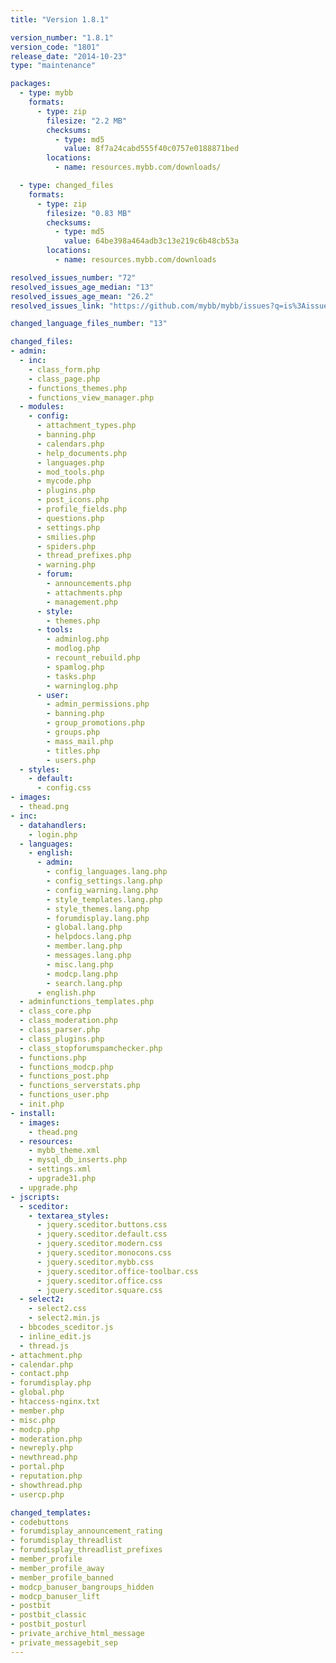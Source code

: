 ```yaml
---
title: "Version 1.8.1"

version_number: "1.8.1"
version_code: "1801"
release_date: "2014-10-23"
type: "maintenance"

packages:
  - type: mybb
    formats:
      - type: zip
        filesize: "2.2 MB"
        checksums:
          - type: md5
            value: 8f7a24cabd555f40c0757e0188871bed
        locations:
          - name: resources.mybb.com/downloads/

  - type: changed_files
    formats:
      - type: zip
        filesize: "0.83 MB"
        checksums:
          - type: md5
            value: 64be398a464adb3c13e219c6b48cb53a
        locations:
          - name: resources.mybb.com/downloads

resolved_issues_number: "72"
resolved_issues_age_median: "13"
resolved_issues_age_mean: "26.2"
resolved_issues_link: "https://github.com/mybb/mybb/issues?q=is%3Aissue%20is%3Aclosed%20label%3As%3Aresolved%20milestone%3A1.8.1"

changed_language_files_number: "13"

changed_files:
- admin:
  - inc:
    - class_form.php
    - class_page.php
    - functions_themes.php
    - functions_view_manager.php
  - modules:
    - config:
      - attachment_types.php
      - banning.php
      - calendars.php
      - help_documents.php
      - languages.php
      - mod_tools.php
      - mycode.php
      - plugins.php
      - post_icons.php
      - profile_fields.php
      - questions.php
      - settings.php
      - smilies.php
      - spiders.php
      - thread_prefixes.php
      - warning.php
      - forum:
        - announcements.php
        - attachments.php
        - management.php
      - style:
        - themes.php
      - tools:
        - adminlog.php
        - modlog.php
        - recount_rebuild.php
        - spamlog.php
        - tasks.php
        - warninglog.php
      - user:
        - admin_permissions.php
        - banning.php
        - group_promotions.php
        - groups.php
        - mass_mail.php
        - titles.php
        - users.php
  - styles:
    - default:
      - config.css
- images:
  - thead.png
- inc:
  - datahandlers:
    - login.php
  - languages:
    - english:
      - admin:
        - config_languages.lang.php
        - config_settings.lang.php
        - config_warning.lang.php
        - style_templates.lang.php
        - style_themes.lang.php
        - forumdisplay.lang.php
        - global.lang.php
        - helpdocs.lang.php
        - member.lang.php
        - messages.lang.php
        - misc.lang.php
        - modcp.lang.php
        - search.lang.php
      - english.php
  - adminfunctions_templates.php
  - class_core.php
  - class_moderation.php
  - class_parser.php
  - class_plugins.php
  - class_stopforumspamchecker.php
  - functions.php
  - functions_modcp.php
  - functions_post.php
  - functions_serverstats.php
  - functions_user.php
  - init.php
- install:
  - images:
    - thead.png
  - resources:
    - mybb_theme.xml
    - mysql_db_inserts.php
    - settings.xml
    - upgrade31.php
  - upgrade.php
- jscripts:
  - sceditor:
    - textarea_styles:
      - jquery.sceditor.buttons.css
      - jquery.sceditor.default.css
      - jquery.sceditor.modern.css
      - jquery.sceditor.monocons.css
      - jquery.sceditor.mybb.css
      - jquery.sceditor.office-toolbar.css
      - jquery.sceditor.office.css
      - jquery.sceditor.square.css
  - select2:
    - select2.css
    - select2.min.js
  - bbcodes_sceditor.js
  - inline_edit.js
  - thread.js
- attachment.php
- calendar.php
- contact.php
- forumdisplay.php
- global.php
- htaccess-nginx.txt
- member.php
- misc.php
- modcp.php
- moderation.php
- newreply.php
- newthread.php
- portal.php
- reputation.php
- showthread.php
- usercp.php

changed_templates:
- codebuttons
- forumdisplay_announcement_rating
- forumdisplay_threadlist
- forumdisplay_threadlist_prefixes
- member_profile
- member_profile_away
- member_profile_banned
- modcp_banuser_bangroups_hidden
- modcp_banuser_lift
- postbit
- postbit_classic
- postbit_posturl
- private_archive_html_message
- private_messagebit_sep
---
```

